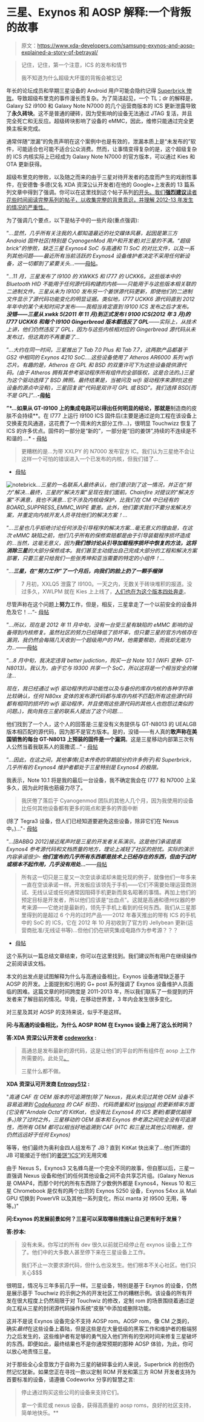 # 三星、Exynos 和 AOSP 解释:一个背叛的故事

> 原文：<https://www.xda-developers.com/samsung-exynos-and-aosp-explained-a-story-of-betrayal/>

> 记住，记住，第一个注意，ICS 的发布和情节
> 
> 我不知道为什么超级大坏蛋的背叛会被忘记

年长的论坛成员和早期三星设备的 Android 用户可能会隐约记得 [Superbrick 惨败](http://www.xda-developers.com/hard-brick-bug-on-galaxy-s-ii-and-note-leaked-ics-kernels/)。导致超级布里克的事件漫长而复杂。为了简洁起见，一个 TL；dr 的解释是，Galaxy S2 i9100 和 Galaxy Note N7000 的几个运营商版本的 ICS 更新泄露导致了**永久砖块**。这不是普通的硬砖，因为受影响的设备无法通过 JTAG 复活，并且完全死亡和无反应。超级砖块影响了设备的 eMMC，因此，维修只能通过完全更换主板来完成。

通常伴随“泄漏”的免责声明在这个案例中也是有效的，泄漏本质上是“未发布的”软件，可能适合也可能不适合公众消费。然而，让事情变得复杂的是，这个超级复杂的 ICS 内核实际上已经成为 Galaxy Note N7000 的官方版本，可以通过 Kies 和 OTA 更新获得。

超级布里克的惨败，以及随之而来的由于三星对待开发者的态度而产生的戏剧性事件，在安德鲁·多德(又名 XDA 资深公认开发者)在他的 Google+上发表的 13 篇系列文章中得到了强调。你可以在这里找到这个帖子系列[的开头。我们**强烈建议**读者花些时间阅读完整系列的帖子，以收集完整的背景意识，并理解 2012-13 年发生的情况的严重性。](https://plus.google.com/+AndrewDodd/posts/cdPnNjLAb4F)

为了强调几个要点，以下是帖子中的一些片段(重点强调):

”*...显然，几乎所有关注我的人都知道最近的社交媒体风暴，起因是第三方 Android 固件社区(特别是 CyanogenMod 用户和开发者)对三星的不满。“超级 brick”的惨败，缺乏三星 Exynos4 SoC 与高通和 TI SoC 的对比文件，以及一系列其他问题——最近所有当前活跃的 Exynos4 设备维护者决定不采用任何新设备，这一切都到了紧要关头...*——[母帖](https://plus.google.com/+AndrewDodd/posts/cdPnNjLAb4F)。

”*...11 月，三星发布了 I9100 的 XWKK5 和 I777 的 UCKK6。这些版本中的 Bluetooth HID 不能用于任何源代码构建的内核——只能用于与这些版本相关联的二进制文件。三星从未为 I9100 发布另一个姜饼源代码更新，即使他们的二进制文件显示了源代码功能变化的明显证据。类似地，I777 UCKK6 源代码直到 2012 年年中的某个未知时间才发布——我相当肯定直到 I9100 ICS 发布之后才发布。**没错——三星从 xwkk 5(2011 年 11 月)到正式发布 I 9100 ICS(2012 年 3 月)的 I777 UCKK6 和每个 I9100 Gingerbread 版本都违反了 GPL**——实际上，从技术上讲，他们仍然违反了 GPL，因为与这些内核相对应的 Gingerbread 源代码从未发布过，但这真的不再重要了...*

”*...大约在同一时间，三星推出了 Tab 7.0 Plus 和 Tab 7.7，这两款产品都基于 GS2 中相同的 Exynos 4210 SoC....这些设备使用了 Atheros AR6000 系列 wifi 芯片。有趣的是，Atheros 在 GPL 和 BSD 的双重许可下为这些设备提供源代码。(由于 Atheros 拥有其参考驱动程序所有组件的全部版权，这是合法的。)三星为这个驱动选择了 BSD 牌照。最终结果是，当被问及 wifi 驱动程序来源时(这些设备的源点中没有)，三星回复说“代码是双许可 GPL 或 BSD”。我们选择 BSD[而不是 GPL]”...***-[母帖](https://plus.google.com/u/0/+AndrewDodd/posts/ZgBQuZNzMZL)**

 **”*...如果从 GT-I9100 上的集成电路可以得出任何明显的结论，那就是**制造商的皮肤不会持续**。在 I777 上运行 I9100 ICS 固件后(主要是通过逆向工程在该设备上交换麦克风通道，这花费了一个周末的大部分工作...)，很明显 Touchwizz 恢复了 ICS 的许多优点。固件的一部分是“新的”，一部分是“旧的姜饼”,持续的不连续是不和谐的....* - [母帖](https://plus.google.com/u/0/+AndrewDodd/posts/6kzdh1bTK4p)

> 更糟糕的是...为带 XXLPY 的 N7000 发布官方 IC。我们认为三星绝不会让这样一个可怕的错误进入一个已发布的内核，但我们错了...

- [母帖](https://plus.google.com/u/0/+AndrewDodd/posts/Drq9uJbkGfq)

![notebrick](img/6ea4ef69858eb5730ea06f120ddf4846.png)*...三星的一名联系人最终承认，他们意识到了这一情况，并正在“努力”解决...最终，三星的“解决方案”呈现在我们面前。Chainfire 对提议的“解决方案”不满意，我也不满意...它不涉及内核级保护，比我们在 CM 中已经有的 BOARD_SUPPRESS_EMMC_WIPE 要差。此外，他们要求我们不要分发解决方案，并重定向内核开发人员寻找他们的解决方案！...*

”*...三星也几乎拒绝讨论任何涉及引导程序的解决方案...毫无意义的理由是，在这次 eMMC 缺陷之前，他们几乎所有的保修索赔都是由于引导装载程序损坏造成的...当然，这毫无意义，因为**我们想讨论从引导加载程序损坏中恢复的方法，这将消除三星**的大部分保修成本。我们甚至主动提出自己完成大部分的工程和解决方案部署，只要三星只给我们一些张秀坤和亚当需要的特定的小组件！...*

”*...**三星，在“努力工作”了一个月后，向我们的脸上扔了一颗手榴弹***

> 7 月初，XXLQ5 泄露了 I9100。一天之内，无数关于砖块堆积的报道。没过多久，XWLPM 就在 Kies 上上线了，[人们也在为这个版本四处奔走](http://forum.xda-developers.com/showthread.php?t=1756242)。

尽管声称在这个问题上**努力**工作，但是，相反，三星拿走了一个以前安全的设备并危及它！...“- [母帖](https://plus.google.com/u/0/+AndrewDodd/posts/PsLinmMLEpf)

”*...所以，现在是 2012 年 11 月中旬，没有一台受三星有缺陷的 eMMC 影响的设备得到内核修复。虽然社区的努力已经降低了损坏率，但只要三星的官方内核存在漏洞，我仍然会每隔几天收到一个超级用户的 PM，他需要帮助，而我却无能为力...*——[母帖](https://plus.google.com/u/0/+AndrewDodd/posts/BrUZge7Goe3)

”*...8 月中旬，我决定违背 better judiction，购买一台 Note 10.1 (WiFi 变种- GT-N8013)。我认为，由于它与 I9300 共享一个 SoC，所以这将是一个相当安全的赌注...*

*现在，我已经通过 wifi 驱动程序的非功能性以及与备份的库存内核的各种字符串比较确认，任何 N80xx 变体的发布源代码都与库存内核不匹配(所有这些源代码都有相同的损坏的 wifi 驱动程序，并且使用这些源代码的其他人也抱怨过类似的问题。)，我向我在三星的联系人提出了这个问题....*

他们找到了一个人，这个人的回答是:三星没有义务提供与 GT-N8013 的 UEALGB 版本相匹配的源代码，因为那不是官方版本。是的，没错——有人真的**敢声称在美国销售的每台 GT-N8013 上预装的固件是一个漏洞**。这是三星移动内部第三次有人公然当着我联系人的面撒谎...” - [母帖](https://plus.google.com/u/0/+AndrewDodd/posts/SUZYDEFj8Cs)

”*...因此，在这之间，其他事情(见本传奇的早期部分的许多例子)和 Superbrick，几乎所有的 Exynos4 维护者都处于三星特别是 Exynos4 的极限。*

我表示，Note 10.1 将是我的最后一台设备，我不确定我会在 I777 和 N7000 上呆多久，因为此时我也筋疲力尽了。

> 我厌倦了落后于 Cyanogenmod 团队的其他人几个月，因为我使用的设备比任何其他设备都有更多的斑点和更多的界面中断

(除了 Tegra3 设备，但人们已经知道要避免这些设备，除非它们在 Nexus 中。)..."- [母帖](https://plus.google.com/u/0/+AndrewDodd/posts/Q1yVmqtubG9)

”*...[BABBQ 2012]接近尾声时是三星的开发者关系演示。这是他们承诺提高 Exynos4 参考源代码和文档质量的地方，理论上减轻了社区的担忧。实际的演示内容承诺很少- **他们宣布的几乎所有东西都是技术上已经存在的东西，但由于过时或根本不起作用，几乎没有用处...***——[母帖](https://plus.google.com/u/0/+AndrewDodd/posts/V8B4R5NTLqZ)

> 所有这一切只是三星又一次空谈承诺却未能兑现的例子，就像他们一年多来一直在空谈承诺一样。开发板应该领先于手机——它们不需要处理运营商测试、无线认证或任何通常因阻碍手机更新而臭名昭著的事情。再加上他们的预定目标是开发者，所以他们应该是“出血点”。这就是高通和德州仪器的参考来源——它绝对是最新的，领先于手机上看到的任何东西。我们从三星那里得到的是超过 6 个月的过时产品——2012 年春天推出的带有 ICS 的手机中的 SoC 的 ICS，它在 2012 年 10 月初收到了官方的 Jellybean 更新(运营商批准/无线证书等)...但他们仍在研究集成电路作为参考源？？？

- [母帖](https://plus.google.com/u/0/+AndrewDodd/posts/3S6k5dCwjpy)

这个系列以一篇总结文章结束，你可以在这里找到。我们建议所有用户在继续操作之前阅读该文档。

本文的出发点是试图解释为什么与高通设备相比，Exynos 设备通常缺乏基于 AOSP 的开发。上面提到和引用的 G+ post 系列强调了 Exynos 设备维护人员面临的困难。这篇文章的时间跨度是 2011-2013 年，所以我们联系了一些提到的开发者来了解目前的情况。毕竟，在移动世界里，3 年内会发生很多变化。

对三星及其对 AOSP 的支持来说，似乎不是这样。

**问:与高通的设备相比，为什么 AOSP ROM 在 Exynos 设备上用了这么长时间？**

**答:XDA 资深公认开发者 [codeworkx](http://forum.xda-developers.com/member.php?u=3208754) :**

> 高通总是发布最新的源代码，这是让他们的平台的所有组件在 aosp 上工作所需要的。此处见[。](https://www.codeaurora.org/cgit/quic/la)
> 
> 三星什么都不做。

**XDA 资深认可开发商 [Entropy512](http://forum.xda-developers.com/member.php?u=591147) :**

"*高通 CAF 在 OEM 版本的可追溯性(除了 Nexus，我从未见过其他 OEM 设备不容易追溯到 [CodeAurora](https://www.codeaurora.org/xwiki/bin/QAEP/release) 的 CAF 标签)、代码质量和对 [Insignal](http://git.insignal.co.kr/) 的更新频率方面(它没有“Arndale Octa”的 KitKat，也没有比 Exynos4 的 ICS 更新)都要优越得多。)除了过时之外，三星移动的 OEM 版本和 Exynos 参考源之间完全没有可追溯性，而所有 OEM 都可以相当好地追溯到 CAF (HTC 和三星比其他公司稍差，但仍然远远好于任何 Exynos)*

等等，他们最终为奥利金四人组发布了 JB？直到 KitKat 快出来了...他们所谓的 JB 可能接近于他们的[姜饼“ICS”](https://plus.google.com/+AndrewDodd/posts/DHg5z62CHHu)的无用灾难

由于 Nexus S，Exynos3 又名蜂鸟是一个完全不同的故事，但自那以后，三星一直强调 Nexus 设备和他们的任何其他设备之间不会共享芯片组。(Galaxy Nexus 是 OMAP4，而那个时代的所有东西除了少数例外都是 Exynos4，Nexus 10 和三星 Chromebook 是仅有的两个出货的 Exynos 5250 设备，Exynos 54xx 从 Mali GPU 切换到 PowerVR 以及其他一系列变化，所以 manta 对 I9500 无用，等等。)"

**问:Exynos 的发展前景如何？三星可以采取哪些措施让自己更有利于发展？**

**答:抄本:**

> 没有未来。你写过的所有 dev 很久以前就已经停止在 exynos 设备上工作了。他们中的大多数人甚至停下来在三星设备上工作。
> 
> 我们不止一次要求源代码，但什么也没发生。他们根本不关心社区。他们只关心$$$

很明显，情况与三年多前几乎一样。三星设备，特别是基于 Exynos 的设备，仍然是展示基于 Touchwiz 的示例之外的开发社区工作的糟糕示例。该设备的所有开发在很大程度上仍然局限于对 Touchwiz 的修改，定制 rom 的场景围绕着通过逆向工程从三星的封闭源代码操作系统“皮肤”中添加或删除功能。

这并不是说 Exynos 设备完全不支持 AOSP rom。AOSP rom，像 CM 之类的，确实*最终*在这些设备上着陆，但是这些是在大量低级的黑客工作和维护者的极端努力之后发生的，这些维护者有足够的勇气投入他们所有的空闲时间来修复三星破坏的东西。即便如此，最终结果也不是你通常预期的那种 AOSP 体验，为此，你可以放心地责怪三星。

对于那些全心全意致力于自称为三星的破碎事业的人来说，Superbrick 的创伤仍然记忆犹新。如果您正在寻找一款以定制 ROM 开发和第三方 ROM 开发者支持为首要标准的设备，请遵循 Codeworkx 分享的智慧之言:

> 停止通过购买这些公司的设备来支持它们。
> 
> 拿一个索尼或 nexus 设备，获得高质量的 aosp roms，良好的社区支持，简单地快乐。**